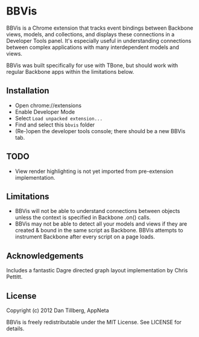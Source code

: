 # BBVis

BBVis is a Chrome extension that tracks event bindings between
Backbone views, models, and collections, and displays these connections in
a Developer Tools panel.  It's especially useful in understanding connections
between complex applications with many interdependent models and views.

BBVis was built specifically for use with TBone, but should work with regular
Backbone apps within the limitations below.

## Installation

- Open chrome://extensions
- Enable Developer Mode
- Select `Load unpacked extension...`
- Find and select this `bbvis` folder
- (Re-)open the developer tools console; there should be a new BBVis tab.

## TODO

- View render highlighting is not yet imported from pre-extension implementation.

## Limitations

- BBVis will not be able to understand connections between objects unless the
  context is specified in Backbone .on() calls.
- BBVis may not be able to detect all your models and views if they are
  created & bound in the same script as Backbone.  BBVis attempts to instrument
  Backbone after every script on a page loads.

## Acknowledgements

Includes a fantastic Dagre directed graph layout implementation by Chris Pettitt.

## License

Copyright (c) 2012 Dan Tillberg, AppNeta

BBVis is freely redistributable under the MIT License.  See LICENSE for details.
